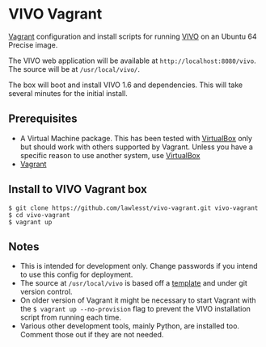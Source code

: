 # VIVO Vagrant

[Vagrant](http://www.vagrantup.com/) configuration and install scripts for running [VIVO](http://vivoweb.org) on an Ubuntu 64 Precise image.

The VIVO web application will be available at `http://localhost:8080/vivo`.  The source will be at `/usr/local/vivo/`.

The box will boot and install VIVO 1.6 and dependencies.  This will take several minutes for the initial install.

## Prerequisites
* A Virtual Machine package.  This has been tested with [VirtualBox](https://www.virtualbox.org/) only but should work with others supported by Vagrant.  Unless you have a specific reason to use another system, use [VirtualBox](https://www.virtualbox.org/)
* [Vagrant](https://docs.vagrantup.com/v2/installation/index.html)

## Install to VIVO Vagrant box

~~~
$ git clone https://github.com/lawlesst/vivo-vagrant.git vivo-vagrant
$ cd vivo-vagrant
$ vagrant up
~~~


## Notes
 * This is intended for development only.  Change passwords if you intend to use this config for deployment.
 * The source at `/usr/local/vivo` is based off a [template](https://github.com/lawlesst/vivo-project-template) and under git
 version control.
 * On older version of Vagrant it might be necessary to start Vagrant with the `$ vagrant up --no-provision` flag to prevent the VIVO installation script from running each time.
 * Various other development tools, mainly Python, are installed too.  Comment those out if they are not needed.

